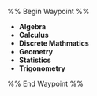 %% Begin Waypoint %%
- **Algebra**
- **Calculus**
- **Discrete Mathmatics**
- **Geometry**
- **Statistics**
- **Trigonometry**

%% End Waypoint %%
